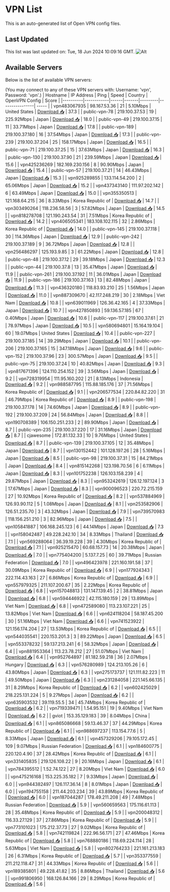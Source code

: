 # VPN List

This is an auto-generated list of Open VPN config files.

## Last Updated

This list was last updated on: Tue, 18 Jun 2024 10:09:16 GMT.
![Alt](https://repobeats.axiom.co/api/embed/186b98318ef1479477931607c1ad7d823f12451f.svg "Repobeats analytics image")

## Available Servers

Below is the list of available VPN servers:

(You may connect to any of these VPN servers with: Username: 'vpn', Password: 'vpn'.)
| Hostname | IP Address | Ping | Speed | Country | OpenVPN Config | Score |
|----------|------------|------|-------|---------|----------------| ----- |
| vpn483067935 | 98.167.53.36 | 21 | 5.10Mbps | United States | [Download 📥](./configs/server_0_US.ovpn) | 37.3 |
| public-vpn-78 | 219.100.37.53 | 19 | 225.92Mbps | Japan | [Download 📥](./configs/server_1_JP.ovpn) | 18.0 |
| public-vpn-49 | 219.100.37.15 | 11 | 33.71Mbps | Japan | [Download 📥](./configs/server_2_JP.ovpn) | 17.8 |
| public-vpn-189 | 219.100.37.180 | 16 | 37.54Mbps | Japan | [Download 📥](./configs/server_3_JP.ovpn) | 17.3 |
| public-vpn-239 | 219.100.37.204 | 25 | 158.17Mbps | Japan | [Download 📥](./configs/server_4_JP.ovpn) | 16.5 |
| public-vpn-71 | 219.100.37.25 | 15 | 37.63Mbps | Japan | [Download 📥](./configs/server_5_JP.ovpn) | 16.3 |
| public-vpn-130 | 219.100.37.90 | 21 | 239.59Mbps | Japan | [Download 📥](./configs/server_6_JP.ovpn) | 15.6 |
| vpn425236269 | 182.169.230.156 | 8 | 90.90Mbps | Japan | [Download 📥](./configs/server_7_JP.ovpn) | 15.4 |
| public-vpn-57 | 219.100.37.21 | 14 | 46.43Mbps | Japan | [Download 📥](./configs/server_8_JP.ovpn) | 15.3 |
| vpn925289855 | 133.114.54.200 | 2 | 65.06Mbps | Japan | [Download 📥](./configs/server_9_JP.ovpn) | 15.2 |
| vpn437343140 | 111.97.202.142 | 6 | 63.49Mbps | Japan | [Download 📥](./configs/server_10_JP.ovpn) | 15.0 |
| vpn355350513 | 121.168.64.215 | 36 | 8.33Mbps | Korea Republic of | [Download 📥](./configs/server_11_KR.ovpn) | 14.7 |
| vpn303490264 | 118.236.58.56 | 3 | 57.82Mbps | Japan | [Download 📥](./configs/server_12_JP.ovpn) | 14.5 |
| vpn818278708 | 121.190.243.54 | 31 | 7.51Mbps | Korea Republic of | [Download 📥](./configs/server_13_KR.ovpn) | 14.2 |
| vpn406505341 | 183.108.102.115 | 32 | 2.86Mbps | Korea Republic of | [Download 📥](./configs/server_14_KR.ovpn) | 14.0 |
| public-vpn-145 | 219.100.37.118 | 30 | 114.36Mbps | Japan | [Download 📥](./configs/server_15_JP.ovpn) | 12.9 |
| public-vpn-242 | 219.100.37.189 | 9 | 36.72Mbps | Japan | [Download 📥](./configs/server_16_JP.ovpn) | 12.8 |
| vpn256486297 | 125.193.9.85 | 3 | 61.22Mbps | Japan | [Download 📥](./configs/server_17_JP.ovpn) | 12.8 |
| public-vpn-48 | 219.100.37.12 | 29 | 39.18Mbps | Japan | [Download 📥](./configs/server_18_JP.ovpn) | 12.3 |
| public-vpn-44 | 219.100.37.8 | 13 | 35.47Mbps | Japan | [Download 📥](./configs/server_19_JP.ovpn) | 11.9 |
| public-vpn-261 | 219.100.37.192 | 11 | 36.01Mbps | Japan | [Download 📥](./configs/server_20_JP.ovpn) | 11.9 |
| public-vpn-186 | 219.100.37.163 | 13 | 82.48Mbps | Japan | [Download 📥](./configs/server_21_JP.ovpn) | 11.3 |
| vpn436320180 | 118.83.93.210 | 25 | 1.56Mbps | Japan | [Download 📥](./configs/server_22_JP.ovpn) | 11.0 |
| vpn887309670 | 42.117.248.219 | 30 | 2.18Mbps | Viet Nam | [Download 📥](./configs/server_23_VN.ovpn) | 10.8 |
| vpn639011969 | 126.36.42.165 | 4 | 37.33Mbps | Japan | [Download 📥](./configs/server_24_JP.ovpn) | 10.7 |
| vpn427850893 | 59.136.57.185 | 67 | 0.40Mbps | Japan | [Download 📥](./configs/server_25_JP.ovpn) | 10.6 |
| public-vpn-117 | 219.100.37.61 | 21 | 78.97Mbps | Japan | [Download 📥](./configs/server_26_JP.ovpn) | 10.5 |
| vpn580694801 | 15.164.19.104 | 60 | 19.07Mbps | United States | [Download 📥](./configs/server_27_US.ovpn) | 10.4 |
| public-vpn-227 | 219.100.37.185 | 14 | 39.29Mbps | Japan | [Download 📥](./configs/server_28_JP.ovpn) | 10.1 |
| public-vpn-206 | 219.100.37.165 | 15 | 347.18Mbps | Japan | [Download 📥](./configs/server_29_JP.ovpn) | 9.6 |
| public-vpn-152 | 219.100.37.96 | 23 | 300.57Mbps | Japan | [Download 📥](./configs/server_30_JP.ovpn) | 9.5 |
| public-vpn-75 | 219.100.37.24 | 10 | 40.82Mbps | Japan | [Download 📥](./configs/server_31_JP.ovpn) | 9.3 |
| vpn817671396 | 124.110.254.152 | 39 | 3.56Mbps | Japan | [Download 📥](./configs/server_32_JP.ovpn) | 9.2 |
| vpn728319954 | 111.95.160.202 | 21 | 8.13Mbps | Indonesia | [Download 📥](./configs/server_33_ID.ovpn) | 9.2 |
| vpn988587795 | 115.88.185.176 | 37 | 71.56Mbps | Korea Republic of | [Download 📥](./configs/server_34_KR.ovpn) | 9.1 |
| vpn206577534 | 220.84.82.220 | 31 | 46.79Mbps | Korea Republic of | [Download 📥](./configs/server_35_KR.ovpn) | 8.9 |
| public-vpn-198 | 219.100.37.178 | 14 | 74.60Mbps | Japan | [Download 📥](./configs/server_36_JP.ovpn) | 8.9 |
| public-vpn-192 | 219.100.37.209 | 24 | 56.84Mbps | Japan | [Download 📥](./configs/server_37_JP.ovpn) | 8.8 |
| vpn190708389 | 106.150.251.233 | 2 | 89.90Mbps | Japan | [Download 📥](./configs/server_38_JP.ovpn) | 8.7 |
| public-vpn-235 | 219.100.37.220 | 17 | 31.16Mbps | Japan | [Download 📥](./configs/server_39_JP.ovpn) | 8.7 |
| cjawesome | 172.81.132.33 | 10 | 9.76Mbps | United States | [Download 📥](./configs/server_40_US.ovpn) | 8.7 |
| public-vpn-139 | 219.100.37.105 | 12 | 35.48Mbps | Japan | [Download 📥](./configs/server_41_JP.ovpn) | 8.7 |
| vpn130152442 | 101.128.197.26 | 28 | 5.16Mbps | Japan | [Download 📥](./configs/server_42_JP.ovpn) | 8.5 |
| public-vpn-98 | 219.100.37.31 | 15 | 84.21Mbps | Japan | [Download 📥](./configs/server_43_JP.ovpn) | 8.4 |
| vpn815142268 | 123.198.70.56 | 6 | 6.11Mbps | Japan | [Download 📥](./configs/server_44_JP.ovpn) | 8.3 |
| vpn101752238 | 126.103.158.239 | 4 | 29.87Mbps | Japan | [Download 📥](./configs/server_45_JP.ovpn) | 8.3 |
| vpn953242619 | 126.12.197.124 | 3 | 17.67Mbps | Japan | [Download 📥](./configs/server_46_JP.ovpn) | 8.3 |
| vpn900096523 | 220.72.215.159 | 27 | 10.92Mbps | Korea Republic of | [Download 📥](./configs/server_47_KR.ovpn) | 8.2 |
| vpn537884969 | 126.93.90.112 | 5 | 1.08Mbps | Japan | [Download 📥](./configs/server_48_JP.ovpn) | 8.1 |
| vpn253582906 | 126.51.235.70 | 3 | 43.32Mbps | Japan | [Download 📥](./configs/server_49_JP.ovpn) | 7.9 |
| vpn739570983 | 118.156.251.210 | 3 | 82.96Mbps | Japan | [Download 📥](./configs/server_50_JP.ovpn) | 7.5 |
| vpn105841887 | 106.168.245.123 | 6 | 44.14Mbps | Japan | [Download 📥](./configs/server_51_JP.ovpn) | 7.3 |
| vpn158042487 | 49.228.242.10 | 34 | 8.33Mbps | Thailand | [Download 📥](./configs/server_52_TH.ovpn) | 7.1 |
| vpn569288064 | 36.39.19.228 | 39 | 4.30Mbps | Korea Republic of | [Download 📥](./configs/server_53_KR.ovpn) | 7.1 |
| vpn925215470 | 60.68.157.73 | 14 | 20.38Mbps | Japan | [Download 📥](./configs/server_54_JP.ovpn) | 7.0 |
| vpn775404200 | 5.137.7.25 | 60 | 39.71Mbps | Russian Federation | [Download 📥](./configs/server_55_RU.ovpn) | 7.0 |
| vpn496423978 | 221.160.191.58 | 37 | 30.09Mbps | Korea Republic of | [Download 📥](./configs/server_56_KR.ovpn) | 6.9 |
| vpn177924343 | 222.114.43.163 | 27 | 6.86Mbps | Korea Republic of | [Download 📥](./configs/server_57_KR.ovpn) | 6.9 |
| vpn557979325 | 211.107.200.67 | 35 | 2.22Mbps | Korea Republic of | [Download 📥](./configs/server_58_KR.ovpn) | 6.8 |
| vpn157048813 | 131.147.139.45 | 2 | 38.81Mbps | Japan | [Download 📥](./configs/server_59_JP.ovpn) | 6.8 |
| vpn594446922 | 42.115.180.159 | 29 | 13.89Mbps | Viet Nam | [Download 📥](./configs/server_60_VN.ovpn) | 6.8 |
| vpn472589080 | 113.23.107.221 | 25 | 13.82Mbps | Viet Nam | [Download 📥](./configs/server_61_VN.ovpn) | 6.6 |
| vpn624118204 | 58.187.45.200 | 30 | 51.16Mbps | Viet Nam | [Download 📥](./configs/server_62_VN.ovpn) | 6.6 |
| vpn741523922 | 121.156.174.204 | 27 | 13.53Mbps | Korea Republic of | [Download 📥](./configs/server_63_KR.ovpn) | 6.5 |
| vpn544035541 | 220.153.201.3 | 3 | 89.22Mbps | Japan | [Download 📥](./configs/server_64_JP.ovpn) | 6.5 |
| vpn553378232 | 59.137.213.241 | 6 | 58.32Mbps | Japan | [Download 📥](./configs/server_65_JP.ovpn) | 6.4 |
| vpn881953364 | 113.23.78.212 | 27 | 51.07Mbps | Viet Nam | [Download 📥](./configs/server_66_VN.ovpn) | 6.4 |
| vpn952764897 | 81.182.59.218 | 36 | 2.07Mbps | Hungary | [Download 📥](./configs/server_67_HU.ovpn) | 6.3 |
| vpn576280989 | 124.213.105.26 | 6 | 43.80Mbps | Japan | [Download 📥](./configs/server_68_JP.ovpn) | 6.3 |
| vpn275173737 | 121.111.82.223 | 11 | 49.50Mbps | Japan | [Download 📥](./configs/server_69_JP.ovpn) | 6.3 |
| vpn231284058 | 221.145.66.135 | 31 | 8.29Mbps | Korea Republic of | [Download 📥](./configs/server_70_KR.ovpn) | 6.2 |
| vpn602425029 | 218.225.131.224 | 5 | 9.27Mbps | Japan | [Download 📥](./configs/server_71_JP.ovpn) | 6.2 |
| vpn635903532 | 39.119.55.5 | 34 | 45.74Mbps | Korea Republic of | [Download 📥](./configs/server_72_KR.ovpn) | 6.2 |
| vpn719339471 | 1.54.95.151 | 19 | 9.40Mbps | Viet Nam | [Download 📥](./configs/server_73_VN.ovpn) | 6.2 |
| gviot | 153.35.129.183 | 39 | 8.04Mbps | China | [Download 📥](./configs/server_74_CN.ovpn) | 6.1 |
| vpn865086668 | 59.13.46.37 | 37 | 44.29Mbps | Korea Republic of | [Download 📥](./configs/server_75_KR.ovpn) | 6.1 |
| vpn988697237 | 113.154.77.6 | 5 | 8.33Mbps | Japan | [Download 📥](./configs/server_76_JP.ovpn) | 6.1 |
| vpn457329206 | 79.105.172.45 | 109 | 9.07Mbps | Russian Federation | [Download 📥](./configs/server_77_RU.ovpn) | 6.1 |
| vpn184600775 | 220.120.4.90 | 37 | 28.42Mbps | Korea Republic of | [Download 📥](./configs/server_78_KR.ovpn) | 6.1 |
| vpn331405835 | 219.126.108.22 | 9 | 20.16Mbps | Japan | [Download 📥](./configs/server_79_JP.ovpn) | 6.1 |
| vpn784395512 | 1.52.74.122 | 27 | 8.20Mbps | Viet Nam | [Download 📥](./configs/server_80_VN.ovpn) | 6.0 |
| vpn475216168 | 153.225.35.182 | 7 | 9.33Mbps | Japan | [Download 📥](./configs/server_81_JP.ovpn) | 6.0 |
| vpn944382497 | 126.117.36.14 | 8 | 8.01Mbps | Japan | [Download 📥](./configs/server_82_JP.ovpn) | 6.0 |
| vpn194755158 | 211.44.203.234 | 39 | 43.89Mbps | Korea Republic of | [Download 📥](./configs/server_83_KR.ovpn) | 6.0 |
| vpn187044287 | 178.49.211.208 | 49 | 7.48Mbps | Russian Federation | [Download 📥](./configs/server_84_RU.ovpn) | 5.9 |
| vpn560659563 | 175.116.61.113 | 28 | 35.48Mbps | Korea Republic of | [Download 📥](./configs/server_85_KR.ovpn) | 5.9 |
| vpn200048312 | 116.33.27.129 | 37 | 27.86Mbps | Korea Republic of | [Download 📥](./configs/server_86_KR.ovpn) | 5.9 |
| vpn773101023 | 175.212.37.73 | 27 | 9.02Mbps | Korea Republic of | [Download 📥](./configs/server_87_KR.ovpn) | 5.8 |
| vpn742119824 | 222.96.56.171 | 27 | 47.46Mbps | Korea Republic of | [Download 📥](./configs/server_88_KR.ovpn) | 5.8 |
| vpn768880186 | 118.69.224.114 | 28 | 5.63Mbps | Viet Nam | [Download 📥](./configs/server_89_VN.ovpn) | 5.8 |
| vpn802764233 | 221.161.213.183 | 26 | 6.31Mbps | Korea Republic of | [Download 📥](./configs/server_90_KR.ovpn) | 5.7 |
| vpn353377559 | 211.212.118.47 | 31 | 44.33Mbps | Korea Republic of | [Download 📥](./configs/server_91_KR.ovpn) | 5.6 |
| vpn189385801 | 49.228.41.82 | 35 | 8.86Mbps | Thailand | [Download 📥](./configs/server_92_TH.ovpn) | 5.6 |
| vpn991806950 | 168.126.84.166 | 29 | 8.29Mbps | Korea Republic of | [Download 📥](./configs/server_93_KR.ovpn) | 5.6 |
